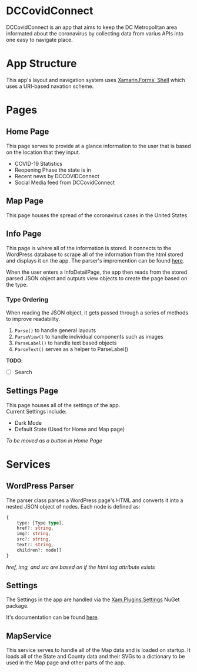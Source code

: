 # DCCovidConnect
DCCovidConnect is an app that aims to keep the DC Metropolitan area informated about the coronavirus by collecting data from varius APIs into one easy to navigate place.

# App Structure
This app's layout and navigation system uses [Xamarin.Forms' Shell](https://docs.microsoft.com/en-us/xamarin/xamarin-forms/app-fundamentals/shell/) which uses a URI-based navation scheme.

# Pages

## Home Page
This page serves to provide at a glance information to the user that is based on the location that they input.
* COVID-19 Statistics
* Reopening Phase the state is in
* Recent news by DCCOVIDConnect
* Social Media feed from DCCovidConnect

## Map Page
This page houses the spread of the coronavirus cases in the United States

## Info Page
This page is where all of the information is stored. It connects to the WordPress database to scrape all of the information from the html stored and displays it on the app. The parser's impremention can be found [here](#wordpress-parser).

When the user enters a InfoDetailPage, the app then reads from the stored parsed JSON object and outputs view objects to create the page based on the type.

### Type Ordering
When reading the JSON object, it gets passed through a series of methods to improve readability.
1. `Parse()` to handle general layouts
2. `ParseView()` to handle individual components such as images
3. `ParseLabel()` to handle text based objects
4. `ParseText()` serves as a helper to ParseLabel()

**TODO**:
 - [ ] Search

## Settings Page
This page houses all of the settings of the app.<br/>
Current Settings include:
* Dark Mode
* Default State (Used for Home and Map page)

*To be moved as a button in Home Page*

# Services
## WordPress Parser
The parser class parses a WordPress page's HTML and converts it into a nested JSON object of nodes.
Each node is defined as:
```typescript
{
    type: [Type type],
    href?: string,
    img?: string,
    src?: string,
    text?: string,
    children?: node[]
}
```
*href, img, and src are based on if the html tag attribute exists*

## Settings
The Settings in the app are handled via the [Xam.Plugins.Settings](https://www.nuget.org/packages/Xam.Plugins.Settings/) NuGet package.

It's documentation can be found [here](https://jamesmontemagno.github.io/SettingsPlugin/).

## MapService
This service serves to handle all of the Map data and is loaded on startup. It loads all of the State and County data and their SVGs to a dictionary to be used in the Map page and other parts of the app.